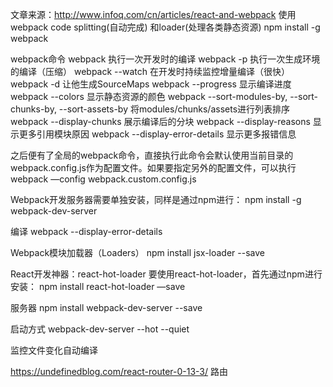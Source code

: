 文章来源：http://www.infoq.com/cn/articles/react-and-webpack
使用webpack       code splitting(自动完成) 和loader(处理各类静态资源)
npm install -g webpack

webpack命令
webpack 执行一次开发时的编译
webpack -p 执行一次生成环境的编译（压缩）
webpack --watch 在开发时持续监控增量编译（很快）
webpack -d 让他生成SourceMaps
webpack --progress 显示编译进度
webpack --colors 显示静态资源的颜色
webpack --sort-modules-by, --sort-chunks-by, --sort-assets-by 将modules/chunks/assets进行列表排序
webpack --display-chunks 展示编译后的分块
webpack --display-reasons 显示更多引用模块原因
webpack --display-error-details 显示更多报错信息


之后便有了全局的webpack命令，直接执行此命令会默认使用当前目录的webpack.config.js作为配置文件。如果要指定另外的配置文件，可以执行
webpack —config webpack.custom.config.js

Webpack开发服务器需要单独安装，同样是通过npm进行：
npm install -g webpack-dev-server

编译
webpack --display-error-details

Webpack模块加载器（Loaders）
npm install jsx-loader --save

React开发神器：react-hot-loader
要使用react-hot-loader，首先通过npm进行安装：
npm install react-hot-loader —save

服务器
npm install webpack-dev-server --save

启动方式
webpack-dev-server --hot --quiet

监控文件变化自动编译

https://undefinedblog.com/react-router-0-13-3/ 路由